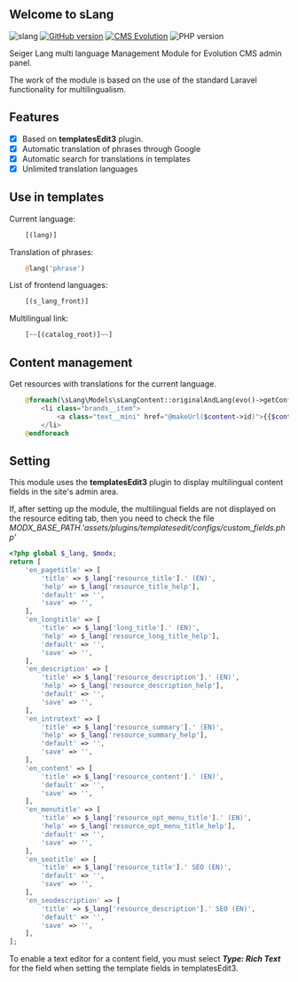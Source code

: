 ## Welcome to sLang

![slang](https://user-images.githubusercontent.com/12029039/167660172-9596574a-47ae-4304-a389-814bfa4c9e87.png)
[![GitHub version](https://img.shields.io/badge/version-v.1.1.1-blue)](https://github.com/Seiger/seigerlang/releases)
[![CMS Evolution](https://img.shields.io/badge/CMS-Evolution-brightgreen.svg)](https://github.com/evolution-cms/evolution)
![PHP version](https://img.shields.io/badge/PHP->=v7.4-red.svg?php=7.4)

Seiger Lang multi language Management Module for Evolution CMS admin panel.

The work of the module is based on the use of the standard Laravel functionality for multilingualism.

## Features
- [x] Based on **templatesEdit3** plugin.
- [x] Automatic translation of phrases through Google
- [x] Automatic search for translations in templates
- [x] Unlimited translation languages

## Use in templates
Current language:
```php
    [(lang)]
```

Translation of phrases:
```php
    @lang('phrase')
```

List of frontend languages:
```php
    [(s_lang_front)]
```

Multilingual link:
```php
    [~~[(catalog_root)]~~]
```

## Content management

Get resources with translations for the current language.
```php
    @foreach(\sLang\Models\sLangContent::originalAndLang(evo()->getConfig('lang'))->whereParent(11)->get() as $content)
        <li class="brands__item">
            <a class="text__mini" href="@makeUrl($content->id)">{{$content->menutitle}}</a>
        </li>
    @endforeach
```

## Setting
This module uses the **templatesEdit3** plugin to display multilingual content fields in the site's admin area.

If, after setting up the module, the multilingual fields are not displayed on the resource editing tab, then you need to check the file *MODX_BASE_PATH.'assets/plugins/templatesedit/configs/custom_fields.php'*
```php
<?php global $_lang, $modx; 
return [
	'en_pagetitle' => [
		'title' => $_lang['resource_title'].' (EN)',
		'help' => $_lang['resource_title_help'],
		'default' => '',
		'save' => '',
	],
	'en_longtitle' => [
		'title' => $_lang['long_title'].' (EN)',
		'help' => $_lang['resource_long_title_help'],
		'default' => '',
		'save' => '',
	],
	'en_description' => [
		'title' => $_lang['resource_description'].' (EN)',
		'help' => $_lang['resource_description_help'],
		'default' => '',
		'save' => '',
	],
	'en_introtext' => [
		'title' => $_lang['resource_summary'].' (EN)',
		'help' => $_lang['resource_summary_help'],
		'default' => '',
		'save' => '',
	],
	'en_content' => [
		'title' => $_lang['resource_content'].' (EN)',
		'default' => '',
		'save' => '',
	],
	'en_menutitle' => [
		'title' => $_lang['resource_opt_menu_title'].' (EN)',
		'help' => $_lang['resource_opt_menu_title_help'],
		'default' => '',
		'save' => '',
	],
	'en_seotitle' => [
		'title' => $_lang['resource_title'].' SEO (EN)',
		'default' => '',
		'save' => '',
	],
	'en_seodescription' => [
		'title' => $_lang['resource_description'].' SEO (EN)',
		'default' => '',
		'save' => '',
	],
];
```

To enable a text editor for a content field, you must select ***Type: Rich Text*** for the field when setting the template fields in templatesEdit3.